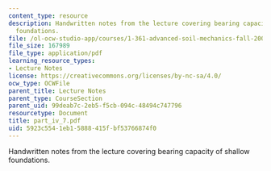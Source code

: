 ```yaml
---
content_type: resource
description: Handwritten notes from the lecture covering bearing capacity of shallow
  foundations.
file: /ol-ocw-studio-app/courses/1-361-advanced-soil-mechanics-fall-2004/5923c5541eb15888415fbf53766874f0_part_iv_7.pdf
file_size: 167989
file_type: application/pdf
learning_resource_types:
- Lecture Notes
license: https://creativecommons.org/licenses/by-nc-sa/4.0/
ocw_type: OCWFile
parent_title: Lecture Notes
parent_type: CourseSection
parent_uid: 99deab7c-2eb5-f5cb-094c-48494c747796
resourcetype: Document
title: part_iv_7.pdf
uid: 5923c554-1eb1-5888-415f-bf53766874f0
---
```

Handwritten notes from the lecture covering bearing capacity of shallow foundations.